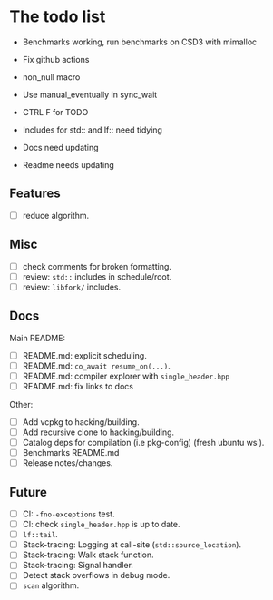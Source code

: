# The todo list

- Benchmarks working, run benchmarks on CSD3 with mimalloc

- Fix github actions
- non_null macro
- Use manual_eventually in sync_wait
- CTRL F for TODO
- Includes for std:: and lf:: need tidying
- Docs need updating
- Readme needs updating

## Features

- [ ] reduce algorithm.

## Misc

- [ ] check comments for broken formatting.
- [ ] review: `std::` includes in schedule/root.
- [ ] review: `libfork/` includes.

## Docs

Main README:

- [ ] README.md: explicit scheduling.
- [ ] README.md: `co_await resume_on(...)`.
- [ ] README.md: compiler explorer with `single_header.hpp`
- [ ] README.md: fix links to docs

Other:

- [ ] Add vcpkg to hacking/building.
- [ ] Add recursive clone to hacking/building.
- [ ] Catalog deps for compilation (i.e pkg-config) (fresh ubuntu wsl).
- [ ] Benchmarks README.md
- [ ] Release notes/changes.

## Future

- [ ] CI: `-fno-exceptions` test.
- [ ] CI: check `single_header.hpp` is up to date.
- [ ] `lf::tail`.
- [ ] Stack-tracing: Logging at call-site (`std::source_location`).
- [ ] Stack-tracing: Walk stack function.
- [ ] Stack-tracing: Signal handler.
- [ ] Detect stack overflows in debug mode.
- [ ] `scan` algorithm.
